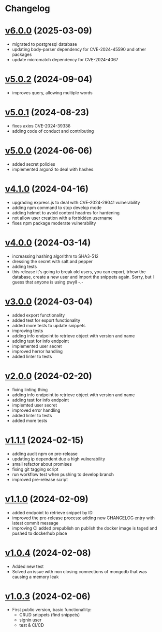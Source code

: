 # Changelog

# [v6.0.0](https://github.com/carvilsi/pwyll/releases/tag/v6.0.0) (2025-03-09)

- migrated to postgresql database
- updating body-parser dependency for CVE-2024-45590 and other packages
- update micromatch dependency for CVE-2024-4067

# [v5.0.2](https://github.com/carvilsi/pwyll/releases/tag/v5.0.2) (2024-09-04)

- improves query, allowing multiple words

# [v5.0.1](https://github.com/carvilsi/pwyll/releases/tag/v5.0.1) (2024-08-23)

- fixes axios CVE-2024-39338
- adding code of conduct and contributing

# [v5.0.0](https://github.com/carvilsi/pwyll/releases/tag/v5.0.0) (2024-06-06)

- added secret policies
- implemented argon2 to deal with hashes

# [v4.1.0](https://github.com/carvilsi/pwyll/releases/tag/v4.1.0) (2024-04-16)

- upgrading express.js to deal with CVE-2024-29041 vulnerability
- adding npm command to stop develop mode
- adding helmet to avoid content headres for hardening
- not allow user creation with a forbidden username
- fixes npm package moderate vulnerability

# [v4.0.0](https://github.com/carvilsi/pwyll/releases/tag/v4.0.0) (2024-03-14)

- increassing hashing algorithm to SHA3-512 
- dressing the secret with salt and pepper 
- adding tests
- this release it's going to break old users, you can export, trhow the database, create a new user and import the snippets again. Sorry, but I guess that anyone is using pwyll -.-

# [v3.0.0](https://github.com/carvilsi/pwyll/releases/tag/v3.0.0) (2024-03-04)

- added export functionality 
- added test for export functionality
- added more tests to update snippets
- improving tests
- adding info endpoint to retrieve object with version and name 
- adding test for info endpoint
- implemented user secret 
- improved herror handling 
- added linter to tests

# [v2.0.0](https://github.com/carvilsi/pwyll/releases/tag/v2.0.0) (2024-02-20)

- fixing linting thing
- adding info endpoint to retrieve object with version and name
- adding test for info endpoint
- implemted user secret 
- improved error handling 
- added linter to tests 
- added more tests

# [v1.1.1](https://github.com/carvilsi/pwyll/releases/tag/v1.1.1) (2024-02-15)

- adding audit npm on pre-release
- updating ip dependent due a high vulnerability
- small refactor about promises
- fixing git tagging script
- run workflow test when pushing to develop branch
- improved pre-release script

# [v1.1.0](https://github.com/carvilsi/pwyll/releases/tag/v1.1.0) (2024-02-09)

- added endpoint to retrieve snippet by ID
- improved the pre-release process: adding new CHANGELOG entry with latest commit message
- improving CI added prepublish on publish the docker image is taged and pushed to dockerhub place 

# [v1.0.4](https://github.com/carvilsi/pwyll/releases/tag/v1.0.4) (2024-02-08)

- Added new test
- Solved an issue with non closing connections of mongodb that was causing a memory leak 

# [v1.0.3](https://github.com/carvilsi/pwyll/releases/tag/v1.0.3) (2024-02-06)

- First public version, basic functionallity:
    - CRUD snippets (find snippets)
    - signin user
    - test & CI/CD

